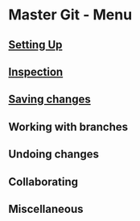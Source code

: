 # Master Git - Menu

## [Setting Up](setting-up.md)

## [Inspection](Inspection.md)

## [Saving changes](Savingchanges.md)

## Working with branches

## Undoing changes

## Collaborating

## Miscellaneous
